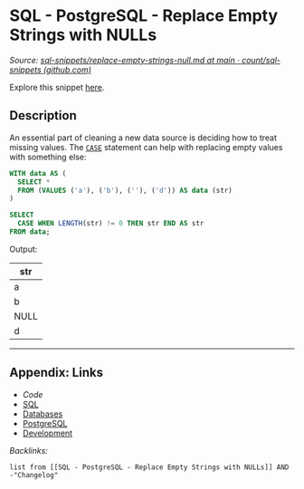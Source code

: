 # SQL - PostgreSQL - Replace Empty Strings with NULLs

*Source: [sql-snippets/replace-empty-strings-null.md at main · count/sql-snippets (github.com)](https://github.com/count/sql-snippets/blob/main/postgres/replace-empty-strings-null.md)*

Explore this snippet [here](https://count.co/n/Fzyv9i4SP2B?vm=e).

## Description

An essential part of cleaning a new data source is deciding how to treat missing values. The [`CASE`](https://www.postgresql.org/docs/current/functions-conditional.html#FUNCTIONS-CASE) statement can help with replacing empty values with something else:

````sql
WITH data AS (
  SELECT *
  FROM (VALUES ('a'), ('b'), (''), ('d')) AS data (str)
)

SELECT
  CASE WHEN LENGTH(str) != 0 THEN str END AS str
FROM data;
````

Output:

|str|
|---|
|a|
|b|
|NULL|
|d|

---

## Appendix: Links

* *Code*
* [SQL](SQL.md)
* [Databases](../../MOCs/Databases.md)
* [PostgreSQL](../../../3-Resources/Tools/Developer%20Tools/Data%20Stack/Databases/PostgreSQL.md)
* [Development](../../MOCs/Development.md)

*Backlinks:*

````dataview
list from [[SQL - PostgreSQL - Replace Empty Strings with NULLs]] AND -"Changelog"
````
